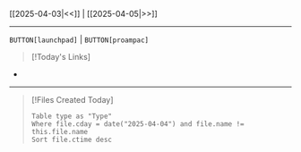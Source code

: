 [[2025-04-03|<<]] | [[2025-04-05|>>]]

---

`BUTTON[launchpad]` | `BUTTON[proampac]`

>[!Today's Links]
 - 

---

>[!Files Created Today]
>```dataview
>Table type as "Type"
>Where file.cday = date("2025-04-04") and file.name != this.file.name
>Sort file.ctime desc
>```

